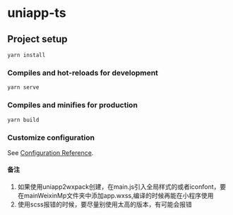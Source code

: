 # uniapp-ts

## Project setup
```
yarn install
```

### Compiles and hot-reloads for development
```
yarn serve
```

### Compiles and minifies for production
```
yarn build
```

### Customize configuration
See [Configuration Reference](https://cli.vuejs.org/config/).

#### 备注     

1. 如果使用uniapp2wxpack创建，在main.js引入全局样式的或者iconfont，要在mainWeixinMp文件夹中添加app.wxss,编译的时候再能在小程序使用
2. 使用scss报错的时候，要尽量别使用太高的版本，有可能会报错
